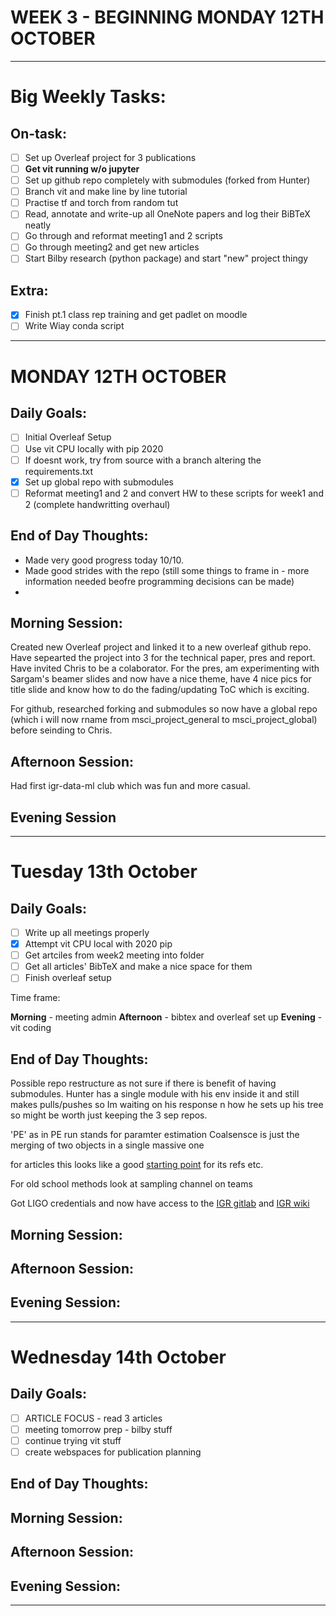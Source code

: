 # WEEK 3 - BEGINNING MONDAY 12TH OCTOBER

---

# Big Weekly Tasks:

## On-task:

- [ ] Set up Overleaf project for 3 publications
- [ ] **Get vit running w/o jupyter**
- [ ] Set up github repo completely with submodules (forked from Hunter)
- [ ] Branch vit and make line by line tutorial
- [ ] Practise tf and torch from random tut
- [ ] Read, annotate and write-up all OneNote papers and log their BiBTeX neatly
- [ ] Go through and reformat meeting1 and 2 scripts
- [ ] Go through meeting2 and get new articles
- [ ] Start Bilby research (python package) and start "new" project thingy

## Extra:

- [x] Finish pt.1 class rep training and get padlet on moodle
- [ ] Write Wiay conda script

---

# MONDAY 12TH OCTOBER

## Daily Goals:

- [ ] Initial Overleaf Setup
- [ ] Use vit CPU locally with pip 2020
- [ ] If doesnt work, try from source with a branch altering the requirements.txt
- [x] Set up global repo with submodules
- [ ] Reformat meeting1 and 2 and convert HW to these scripts for week1 and 2 (complete handwritting overhaul)

## End of Day Thoughts:

- Made very good progress today 10/10.
- Made good strides with the repo (still some things to frame in - more information needed beofre programming decisions can be made)
-

## Morning Session:

Created new Overleaf project and linked it to a new overleaf github repo. Have sepearted the project into 3 for the technical paper, pres and report. Have invited Chris to be a colaborator. For the pres, am experimenting with Sargam's beamer slides and now have a nice theme, have 4 nice pics for title slide and know how to do the fading/updating ToC which is exciting.

For github, researched forking and submodules so now have a global repo (which i will now rname from msci_project_general to msci_project_global) before seinding to Chris.

## Afternoon Session:

Had first igr-data-ml club which was fun and more casual.

## Evening Session

---

# Tuesday 13th October

## Daily Goals:

- [ ] Write up all meetings properly
- [x] Attempt vit CPU local with 2020 pip
- [ ] Get artciles from week2 meeting into folder
- [ ] Get all articles' BibTeX and make a nice space for them
- [ ] Finish overleaf setup

Time frame:

**Morning** - meeting admin
**Afternoon** - bibtex and overleaf set up
**Evening** - vit coding

## End of Day Thoughts:

Possible repo restructure as not sure if there is benefit of having submodules. Hunter has a single module with his env inside it and still makes pulls/pushes so Im waiting on his response n how he sets up his tree so might be worth just keeping the 3 sep repos.

'PE' as in PE run stands for paramter estimation
Coalsensce is just the merging of two objects in a single massive one

for articles this looks like a good [starting point](https://inspirehep.net/literature/1663048) for its refs etc.

For old school methods look at sampling channel on teams

Got LIGO credentials and now have access to the [IGR gitlab](https://gilsay.physics.gla.ac.uk/gitlab/) and [IGR wiki](https://gilsay.physics.gla.ac.uk/dokuwiki/doku.php?do=index&id=igr-general)

## Morning Session:

## Afternoon Session:

## Evening Session:

---

# Wednesday 14th October

## Daily Goals:

- [ ] ARTICLE FOCUS - read 3 articles
- [ ] meeting tomorrow prep - bilby stuff
- [ ] continue trying vit stuff
- [ ] create webspaces for publication planning

## End of Day Thoughts:

## Morning Session:

## Afternoon Session:

## Evening Session:

---
